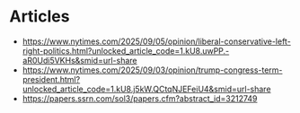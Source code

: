# Articles

* https://www.nytimes.com/2025/09/05/opinion/liberal-conservative-left-right-politics.html?unlocked_article_code=1.kU8.uwPP.-aR0Udi5VKHs&smid=url-share
* https://www.nytimes.com/2025/09/03/opinion/trump-congress-term-president.html?unlocked_article_code=1.kU8.j5kW.QCtqNJEFeiU4&smid=url-share
* https://papers.ssrn.com/sol3/papers.cfm?abstract_id=3212749

